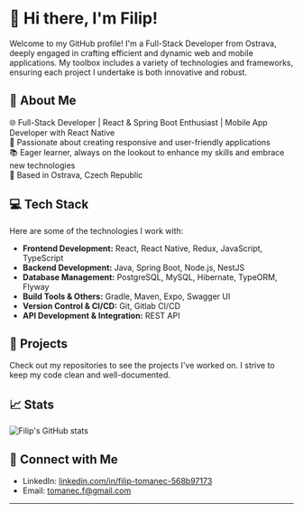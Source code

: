 <!--
### Hi there 👋


**filiptomanec/filiptomanec** is a ✨ _special_ ✨ repository because its `README.md` (this file) appears on your GitHub profile.

Here are some ideas to get you started:

- 🔭 I’m currently working on ...
- 🌱 I’m currently learning ...
- 👯 I’m looking to collaborate on ...
- 🤔 I’m looking for help with ...
- 💬 Ask me about ...
- 📫 How to reach me: ...
- 😄 Pronouns: ...
- ⚡ Fun fact: ...
-->


# 👋 Hi there, I'm Filip!

Welcome to my GitHub profile! I'm a Full-Stack Developer from Ostrava, deeply engaged in crafting efficient and dynamic web and mobile applications. My toolbox includes a variety of technologies and frameworks, ensuring each project I undertake is both innovative and robust.

## 🚀 About Me

🌐 Full-Stack Developer | React & Spring Boot Enthusiast | Mobile App Developer with React Native  
🌟 Passionate about creating responsive and user-friendly applications  
📚 Eager learner, always on the lookout to enhance my skills and embrace new technologies  
📍 Based in Ostrava, Czech Republic

## 💻 Tech Stack

Here are some of the technologies I work with:

- **Frontend Development:** React, React Native, Redux, JavaScript, TypeScript
- **Backend Development:** Java, Spring Boot, Node.js, NestJS
- **Database Management:** PostgreSQL, MySQL, Hibernate, TypeORM, Flyway
- **Build Tools & Others:** Gradle, Maven, Expo, Swagger UI
- **Version Control & CI/CD:** Git, Gitlab CI/CD
- **API Development & Integration:** REST API

## 🌟 Projects

Check out my repositories to see the projects I've worked on. I strive to keep my code clean and well-documented.

## 📈 Stats

![Filip's GitHub stats](https://github-readme-stats.vercel.app/api?username=[filiptomanec]&show_icons=true&theme=radical)

## 🤝 Connect with Me

- LinkedIn: [linkedin.com/in/filip-tomanec-568b97173](www.linkedin.com/in/filip-tomanec-568b97173)
- Email: [tomanec.f@gmail.com](mailto:tomanec.f@gmail.com)

---
